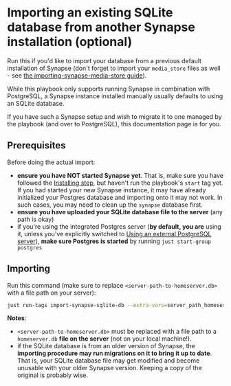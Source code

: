 <!--
SPDX-FileCopyrightText: 2024 MDAD Team and contributors

SPDX-License-Identifier: AGPL-3.0-or-later
-->

# Importing an existing SQLite database from another Synapse installation (optional)

Run this if you'd like to import your database from a previous default installation of Synapse (don't forget to import your `media_store` files as well - see [the importing-synapse-media-store guide](importing-synapse-media-store.md)).

While this playbook only supports running Synapse in combination with PostgreSQL, a Synapse instance installed manually usually defaults to using an SQLite database.

If you have such a Synapse setup and wish to migrate it to one managed by the playbook (and over to PostgreSQL), this documentation page is for you.

## Prerequisites

Before doing the actual import:

- **ensure you have NOT started Synapse yet**. That is, make sure you have followed the [Installing step](installing.md), but haven't run the playbook's `start` tag yet. If you had started your new Synapse instance, it may have already initialized your Postgres database and importing onto it may not work. In such cases, you may need to clean up the `synapse` database first.
- **ensure you have uploaded your SQLite database file to the server** (any path is okay)
- if you're using the integrated Postgres server (**by default, you are** using it, unless you've explicitly switched to [Using an external PostgreSQL server](configuring-playbook-external-postgres.md)), **make sure Postgres is started** by running `just start-group postgres`

## Importing

Run this command (make sure to replace `<server-path-to-homeserver.db>` with a file path on your server):

```sh
just run-tags import-synapse-sqlite-db --extra-vars=server_path_homeserver_db=<server-path-to-homeserver.db>
```

**Notes**:

- `<server-path-to-homeserver.db>` must be replaced with a file path to a `homeserver.db` **file on the server** (not on your local machine!).
- if the SQLite database is from an older version of Synapse, the **importing procedure may run migrations on it to bring it up to date**. That is, your SQLite database file may get modified and become unusable with your older Synapse version. Keeping a copy of the original is probably wise.
